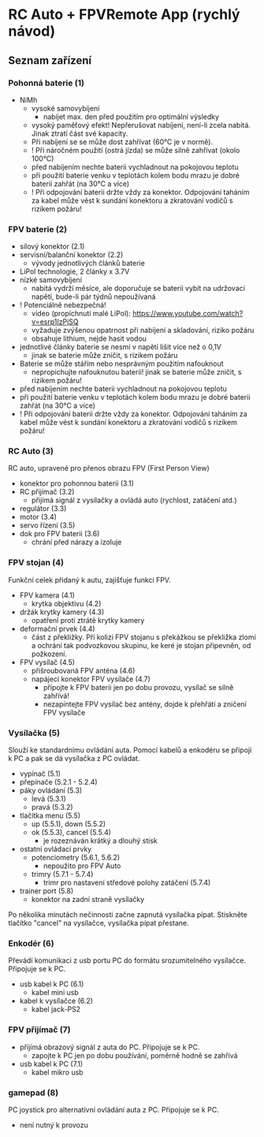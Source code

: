 # RC Auto + FPVRemote App \(rychlý návod)

## Seznam zařízení

### Pohonná baterie (1)
- NiMh
  - vysoké samovybíjení
    - nabíjet max. den před použitím pro optimální výsledky
  - vysoký paměťový efekt! Nepřerušovat nabíjení, není-li zcela nabitá. Jinak ztratí část své kapacity.
  - Při nabíjení se se může dost zahřívat (60°C je v normě).
  - ! Při náročném použití (ostrá jízda) se může silně zahřívat (okolo 100°C)
  - před nabíjením nechte baterii vychladnout na pokojovou teplotu
  - při použití baterie venku v teplotách kolem bodu mrazu je dobré baterii zahřát (na 30°C a více)
  - ! Při odpojování baterii držte vždy za konektor. Odpojování taháním za kabel může vést k sundání konektoru a zkratování vodičů s rizikem požáru!

### FPV baterie (2)
- silový konektor (2.1)
- servisní/balanční konektor (2.2)
  - vývody jednotlivých článků baterie 
- LiPol technologie, 2 články x 3.7V
- nízké samovybíjení
  - nabitá vydrží měsíce, ale doporučuje se baterii vybít na udržovací napětí, bude-li pár týdnů nepoužívaná
- ! Potenciálně nebezpečná!
  - video (propíchnutí malé LiPol): https://www.youtube.com/watch?v=esrp1IzPjSQ
  - vyžaduje zvýšenou opatrnost při nabíjení a skladování, riziko požáru
  - obsahuje lithium, nejde hasit vodou
- jednotlivé články baterie se nesmí v napětí lišit více než o 0,1V
  - jinak se baterie může zničit, s rizikem požáru
- Baterie se může stářím nebo nesprávným použitím nafouknout
  - nepropichujte nafouknutou baterii! jinak se baterie může zničit, s rizikem požáru!
- před nabíjením nechte baterii vychladnout na pokojovou teplotu
- při použití baterie venku v teplotách kolem bodu mrazu je dobré baterii zahřát (na 30°C a více)
- ! Při odpojování baterii držte vždy za konektor. Odpojování taháním za kabel může vést k sundání konektoru a zkratování vodičů s rizikem požáru!


### RC Auto (3)
RC auto, upravené pro přenos obrazu FPV (First Person View)
- konektor pro pohonnou baterii (3.1)
- RC přijímač (3.2)
  - přijímá signál z vysílačky a ovládá auto (rychlost, zatáčení atd.)
- regulátor (3.3)
- motor (3.4)
- servo řízení (3.5)
- dok pro FPV baterii (3.6)
  - chrání před nárazy a izoluje

### FPV stojan (4)
Funkční celek přidaný k autu, zajišťuje funkci FPV.
  - FPV kamera (4.1)
    - krytka objektivu (4.2)
  - držák krytky kamery (4.3)
    - opatření proti ztrátě krytky kamery
  - deformační prvek (4.4)
    - část z překližky. Při kolizi FPV stojanu s překážkou se překližka zlomí a ochrání tak podvozkovou skupinu, ke keré je stojan připevněn, od požkození.
  - FPV vysílač (4.5)
    - přišroubovaná FPV anténa (4.6) 
    - napájecí konektor FPV vysílače (4.7)
      - připojte k FPV baterii jen po dobu provozu, vysílač se silně zahřívá!
      - nezapíntejte FPV vysílač bez antény, dojde k přehřátí a zničení FPV vysílače

### Vysílačka (5)
Slouží ke standardnímu ovládání auta. Pomocí kabelů a enkodéru se připojí k PC a pak se dá vysílačka z PC ovládat.
- vypínač (5.1)
- přepínače (5.2.1 - 5.2.4)
- páky ovládání (5.3)
  - levá (5.3.1)
  - pravá (5.3.2)
- tlačítka menu (5.5)
  - up (5.5.1), down (5.5.2)
  - ok (5.5.3), cancel (5.5.4)
    - je rozeznáván krátký a dlouhý stisk
- ostatní ovládací prvky
  - potenciometry (5.6.1, 5.6.2)
    - nepoužito pro FPV Auto
  - trimry (5.7.1 - 5.7.4)
    - trimr pro nastavení středové polohy zatáčení (5.7.4)
- trainer port (5.8)
  - konektor na zadní straně vysílačky

Po několika minutách nečinnosti začne zapnutá vysílačka pípat. Stiskněte tlačítko "cancel" na vysílačce, vysílačka pípat přestane.

### Enkodér (6)
Převádí komunikaci z usb portu PC do formátu srozumitelného vysílačce. Připojuje se k PC.
- usb kabel k PC (6.1)
  - kabel mini usb
- kabel k vysílačce (6.2)
  - kabel jack-PS2
### FPV přijímač (7)
- přijímá obrazový signál z auta do PC. Připojuje se k PC. 
  - zapojte k PC jen po dobu používání, poměrně hodně se zahřívá
- usb kabel k PC (7.1)
  - kabel mikro usb
### gamepad (8)
PC joystick pro alternativní ovládání auta z PC. Připojuje se k PC.
- není nutný k provozu
